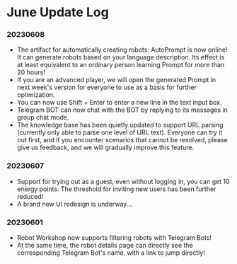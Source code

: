 # June Update Log

### 20230608

* The artifact for automatically creating robots: AutoPrompt is now online! It can generate robots based on your language description. Its effect is at least equivalent to an ordinary person learning Prompt for more than 20 hours!
* If you are an advanced player, we will open the generated Prompt in next week's version for everyone to use as a basis for further optimization.
* You can now use Shift + Enter to enter a new line in the text input box.
* Telegram BOT can now chat with the BOT by replying to its messages in group chat mode.
* The knowledge base has been quietly updated to support URL parsing (currently only able to parse one level of URL text). Everyone can try it out first, and if you encounter scenarios that cannot be resolved, please give us feedback, and we will gradually improve this feature.

### 20230607

* Support for trying out as a guest, even without logging in, you can get 10 energy points. The threshold for inviting new users has been further reduced!
* A brand new UI redesign is underway...

### 20230601

* Robot Workshop now supports filtering robots with Telegram Bots!
* At the same time, the robot details page can directly see the corresponding Telegram Bot's name, with a link to jump directly!